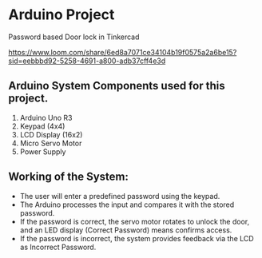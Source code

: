 # Arduino Project
Password based Door lock in Tinkercad

https://www.loom.com/share/6ed8a7071ce34104b19f0575a2a6be15?sid=eebbbd92-5258-4691-a800-adb37cff4e3d

## Arduino System Components used for this project.
1. Arduino Uno R3
2. Keypad (4x4)
3. LCD Display (16x2)
4. Micro Servo Motor
5. Power Supply

## Working of the System:
* The user will enter a predefined password using the keypad.
* The Arduino processes the input and compares it with the stored password.
* If the password is correct, the servo motor rotates to unlock the door, and an LED display (Correct Password) means confirms access.
* If the password is incorrect, the system provides feedback via the LCD as Incorrect Password.
